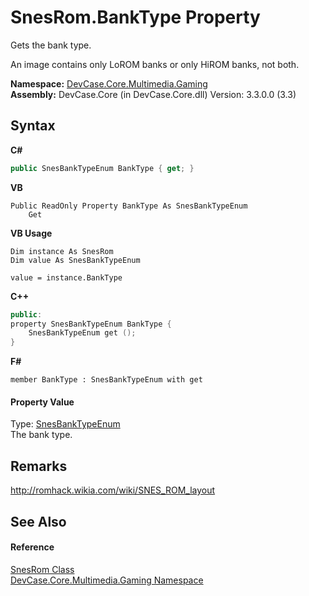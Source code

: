 # SnesRom.BankType Property 
 

Gets the bank type. 

 An image contains only LoROM banks or only HiROM banks, not both.

**Namespace:**&nbsp;<a href="N_DevCase_Core_Multimedia_Gaming">DevCase.Core.Multimedia.Gaming</a><br />**Assembly:**&nbsp;DevCase.Core (in DevCase.Core.dll) Version: 3.3.0.0 (3.3)

## Syntax

**C#**<br />
``` C#
public SnesBankTypeEnum BankType { get; }
```

**VB**<br />
``` VB
Public ReadOnly Property BankType As SnesBankTypeEnum
	Get
```

**VB Usage**<br />
``` VB Usage
Dim instance As SnesRom
Dim value As SnesBankTypeEnum

value = instance.BankType

```

**C++**<br />
``` C++
public:
property SnesBankTypeEnum BankType {
	SnesBankTypeEnum get ();
}
```

**F#**<br />
``` F#
member BankType : SnesBankTypeEnum with get

```


#### Property Value
Type: <a href="T_DevCase_Core_Multimedia_Gaming_SnesBankTypeEnum">SnesBankTypeEnum</a><br />The bank type.

## Remarks
<a href="http://romhack.wikia.com/wiki/SNES_ROM_layout" target="_blank">http://romhack.wikia.com/wiki/SNES_ROM_layout</a>

## See Also


#### Reference
<a href="T_DevCase_Core_Multimedia_Gaming_SnesRom">SnesRom Class</a><br /><a href="N_DevCase_Core_Multimedia_Gaming">DevCase.Core.Multimedia.Gaming Namespace</a><br />